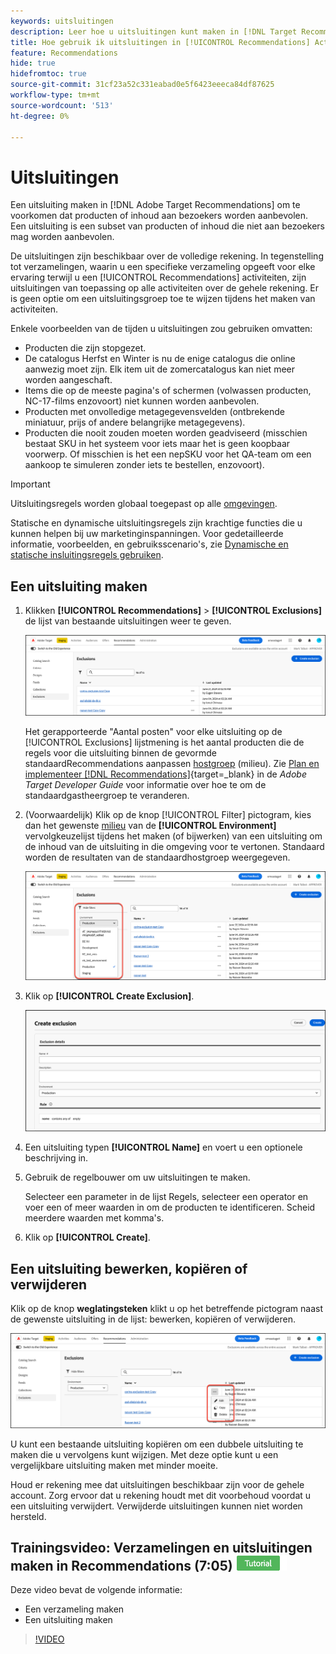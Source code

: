 ```yaml
---
keywords: uitsluitingen
description: Leer hoe u uitsluitingen kunt maken in [!DNL Target Recommendations] om te voorkomen dat producten of inhoud aan bezoekers worden aanbevolen.
title: Hoe gebruik ik uitsluitingen in [!UICONTROL Recommendations] Activiteiten?
feature: Recommendations
hide: true
hidefromtoc: true
source-git-commit: 31cf23a52c331eabad0e5f6423eeeca84df87625
workflow-type: tm+mt
source-wordcount: '513'
ht-degree: 0%

---
```


# Uitsluitingen

Een uitsluiting maken in [!DNL Adobe Target Recommendations] om te voorkomen dat producten of inhoud aan bezoekers worden aanbevolen. Een uitsluiting is een subset van producten of inhoud die niet aan bezoekers mag worden aanbevolen.

De uitsluitingen zijn beschikbaar over de volledige rekening. In tegenstelling tot verzamelingen, waarin u een specifieke verzameling opgeeft voor elke ervaring terwijl u een [!UICONTROL Recommendations] activiteiten, zijn uitsluitingen van toepassing op alle activiteiten over de gehele rekening. Er is geen optie om een uitsluitingsgroep toe te wijzen tijdens het maken van activiteiten.

Enkele voorbeelden van de tijden u uitsluitingen zou gebruiken omvatten:

* Producten die zijn stopgezet.
* De catalogus Herfst en Winter is nu de enige catalogus die online aanwezig moet zijn. Elk item uit de zomercatalogus kan niet meer worden aangeschaft.
* Items die op de meeste pagina&#39;s of schermen (volwassen producten, NC-17-films enzovoort) niet kunnen worden aanbevolen.
* Producten met onvolledige metagegevensvelden (ontbrekende miniatuur, prijs of andere belangrijke metagegevens).
* Producten die nooit zouden moeten worden geadviseerd (misschien bestaat SKU in het systeem voor iets maar het is geen koopbaar voorwerp. Of misschien is het een nepSKU voor het QA-team om een aankoop te simuleren zonder iets te bestellen, enzovoort).

>[!IMPORTANT]
>
>Uitsluitingsregels worden globaal toegepast op alle [omgevingen](/help/main/administrating-target/environments.md).
>
>Statische en dynamische uitsluitingsregels zijn krachtige functies die u kunnen helpen bij uw marketinginspanningen. Voor gedetailleerde informatie, voorbeelden, en gebruiksscenario&#39;s, zie [Dynamische en statische insluitingsregels gebruiken](/help/main/c-recommendations/c-algorithms/use-dynamic-and-static-inclusion-rules.md#concept_4CB5C0FA705D4E449BD0B37B3D987F9F).

## Een uitsluiting maken

1. Klikken **[!UICONTROL Recommendations]** > **[!UICONTROL Exclusions]** de lijst van bestaande uitsluitingen weer te geven.

   ![exclusies_list-afbeelding](assets/exclusions-list.png)

   Het gerapporteerde &quot;Aantal posten&quot; voor elke uitsluiting op de [!UICONTROL Exclusions] lijstmening is het aantal producten die de regels voor die uitsluiting binnen de gevormde standaardRecommendations aanpassen [hostgroep](/help/main/administrating-target/hosts.md) (milieu). Zie [Plan en implementeer [!DNL Recommendations]](https://experienceleague.adobe.com/en/docs/target-dev/developer/recommendations){target=_blank} in de *Adobe Target Developer Guide* voor informatie over hoe te om de standaardgastheergroep te veranderen.

1. (Voorwaardelijk) Klik op de knop [!UICONTROL Filter] pictogram, kies dan het gewenste [milieu](/help/main/administrating-target/environments.md) van de **[!UICONTROL Environment]** vervolgkeuzelijst tijdens het maken (of bijwerken) van een uitsluiting om de inhoud van de uitsluiting in die omgeving voor te vertonen. Standaard worden de resultaten van de standaardhostgroep weergegeven.

   ![Uitsluiting maken](/help/main/c-recommendations/c-products/assets/choose-environment.png)

1. Klik op **[!UICONTROL Create Exclusion]**.

   ![Dialoogvenster Uitsluiting maken](/help/main/c-recommendations/c-products/assets/create-exclusion.png)

1. Een uitsluiting typen **[!UICONTROL Name]** en voert u een optionele beschrijving in.

1. Gebruik de regelbouwer om uw uitsluitingen te maken.

   Selecteer een parameter in de lijst Regels, selecteer een operator en voer een of meer waarden in om de producten te identificeren. Scheid meerdere waarden met komma&#39;s.

1. Klik op **[!UICONTROL Create]**.

<!-- ## Create an exclusion using Advanced Search

You can also create exclusions using [!UICONTROL Advanced Search] on the [Catalog Search](/help/main/c-recommendations/c-products/catalog-search.md#save-as) page ( [!UICONTROL Recommendations] > [!UICONTROL Catalog Search] > [!UICONTROL Advanced Search]). 

![Save as dialog](/help/main/c-recommendations/c-products/assets/save-as.png)

After creating a search using "id > contains," for example, you can then click [!UICONTROL Save As] > [!UICONTROL Exclusion].

>[!IMPORTANT]
>
>The [!UICONTROL Advanced Search] functionality is case-insensitive; however, products returned at the time of delivery are based on case-sensitive search. This mismatch might lead to confusion. Ensure that you consider case-sensitivity when you create exclusions based on results using the Advanced Search functionality. For example, if you perform a search for "Holiday," that initial search lists results containing "Holiday" and "holiday." If you then create an exclusion with the intent to exclude products containing "holiday," only products containing "holiday" are excluded. Products containing "Holiday" are not excluded. -->

## Een uitsluiting bewerken, kopiëren of verwijderen

Klik op de knop **weglatingsteken** klikt u op het betreffende pictogram naast de gewenste uitsluiting in de lijst: bewerken, kopiëren of verwijderen.

![Opties: bewerken, kopiëren en verwijderen](/help/main/c-recommendations/c-products/assets/edit-copy-delete.png)

U kunt een bestaande uitsluiting kopiëren om een dubbele uitsluiting te maken die u vervolgens kunt wijzigen. Met deze optie kunt u een vergelijkbare uitsluiting maken met minder moeite.

Houd er rekening mee dat uitsluitingen beschikbaar zijn voor de gehele account. Zorg ervoor dat u rekening houdt met dit voorbehoud voordat u een uitsluiting verwijdert. Verwijderde uitsluitingen kunnen niet worden hersteld.

## Trainingsvideo: Verzamelingen en uitsluitingen maken in Recommendations (7:05) ![Zelfstudie-badge](/help/main/assets/tutorial.png)

Deze video bevat de volgende informatie:

* Een verzameling maken
* Een uitsluiting maken

>[!VIDEO](https://video.tv.adobe.com/v/27689)